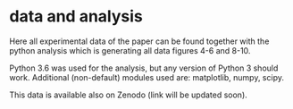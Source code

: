 # data and analysis

Here all experimental data of the paper can be found together with the python analysis which is generating all data figures 4-6 and 8-10.

Python 3.6 was used for the analysis, but any version of Python 3 should work. 
Additional (non-default) modules used are: matplotlib, numpy, scipy. 

This data is available also on Zenodo (link will be updated soon).
